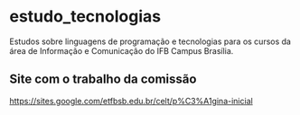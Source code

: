 # estudo_tecnologias
Estudos sobre linguagens de programação e tecnologias para os cursos da área de Informação e Comunicação do IFB Campus Brasília.

## Site com o trabalho da comissão

https://sites.google.com/etfbsb.edu.br/celt/p%C3%A1gina-inicial
